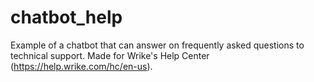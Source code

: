 # chatbot_help
Example of a chatbot that can answer on frequently asked questions to technical support. Made for Wrike's Help Center (https://help.wrike.com/hc/en-us).
